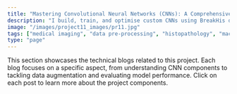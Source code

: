 ```yaml
---
title: "Mastering Convolutional Neural Networks (CNNs): A Comprehensive Guide to Building, Training, and Optimising CNNs for Real-World (Healthcare) Applications"
description: "I build, train, and optimise custom CNNs using BreakHis data set of histopathology slides."
image: "/images/project11_images/pr11.jpg"
tags: ["medical imaging", "data pre-processing", "histopathology", "machine learning", "AI in healthcare"]
type: "page"
---
```


This section showcases the technical blogs related to this project. Each blog focuses on a specific aspect, from understanding CNN components to tackling data augmentation and evaluating model performance. Click on each post to learn more about the project components.
